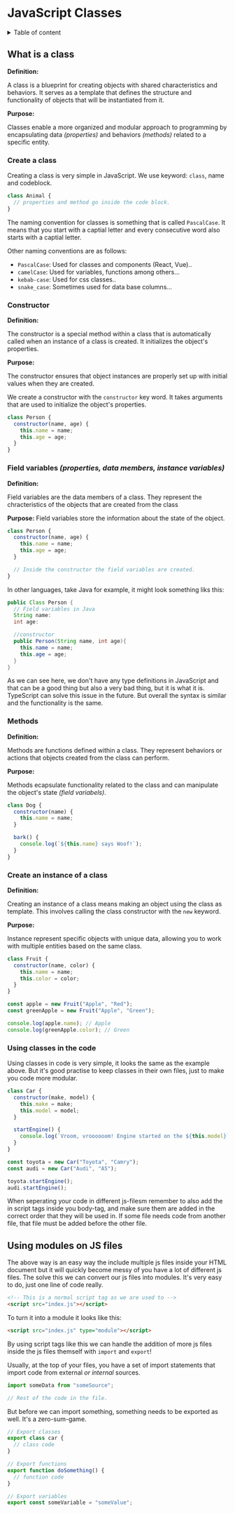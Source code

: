 # JavaScript Classes

<details>
<summary>Table of content</summary>

- [What is a class](#what-is-a-class)

  - [Create a class](#create-a-class)
  - [Constructor](#constructor)
  - [Field Variables](#field-variables)
  - [Methods](#methods)
  - [Create an instance of a class](#create-an-instance-of-a-class)

  </details>

## What is a class

**Definition:**

A class is a blueprint for creating objects with shared characteristics and behaviors. It serves as a template that defines the structure and functionality of objects that will be instantiated from it.

**Purpose:**

Classes enable a more organized and modular approach to programming by encapsulating data _(properties)_ and behaviors _(methods)_ related to a specific entity.

### Create a class

Creating a class is very simple in JavaScript. We use keyword: `class`, name and codeblock.

```js
class Animal {
  // properties and method go inside the code block.
}
```

The naming convention for classes is something that is called `PascalCase`. It means that you start with a captial letter and every consecutive word also starts with a captial letter.

Other naming conventions are as follows:

- `PascalCase`: Used for classes and components (React, Vue)..
- `camelCase`: Used for variables, functions among others...
- `kebab-case`: Used for css classes..
- `snake_case`: Sometimes used for data base columns...

### Constructor

**Definition:**

The constructor is a special method within a class that is automatically called when an instance of a class is created. It initializes the object's properties.

**Purpose:**

The constructor ensures that object instances are properly set up with initial values when they are created.

We create a constructor with the `constructor` key word. It takes arguments that are used to initialize the object's properties.

```js
class Person {
  constructor(name, age) {
    this.name = name;
    this.age = age;
  }
}
```

### Field variables _(properties, data members, instance variables)_

**Definition:**

Field variables are the data members of a class. They represent the chracteristics of the objects that are created from the class

**Purpose:**
Field variables store the information about the state of the object.

```js
class Person {
  constructor(name, age) {
    this.name = name;
    this.age = age;
  }

  // Inside the constructor the field variables are created.
}
```

In other languages, take Java for example, it might look something liks this:

```java
public Class Person {
  // Field variables in Java
  String name:
  int age:

  //constructor
  public Person(String name, int age){
    this.name = name;
    this.age = age;
  }
}
```

As we can see here, we don't have any type definitions in JavaScript and that can be a good thing but also a very bad thing, but it is what it is. TypeScript can solve this issue in the future. But overall the syntax is similar and the functionality is the same.

### Methods

**Definition:**

Methods are functions defined within a class. They represent behaviors or actions that objects created from the class can perform.

**Purpose:**

Methods ecapsulate functionality related to the class and can manipulate the object's state _(field variabels)_.

```js
class Dog {
  constructor(name) {
    this.name = name;
  }

  bark() {
    console.log(`${this.name} says Woof!`);
  }
}
```

### Create an instance of a class

**Definition:**

Creating an instance of a class means making an object using the class as template. This involves calling the class constructor with the `new` keyword.

**Purpose:**

Instance represent specific objects with unique data, allowing you to work with multiple entities based on the same class.

```js
class Fruit {
  constructor(name, color) {
    this.name = name;
    this.color = color;
  }
}

const apple = new Fruit("Apple", "Red");
const greenApple = new Fruit("Apple", "Green");

console.log(apple.name); // Apple
console.log(greenApple.color); // Green
```

### Using classes in the code

Using classes in code is very simple, it looks the same as the example above. But it's good practise to keep classes in their own files, just to make you code more modular.

```js
class Car {
  constructor(make, model) {
    this.make = make;
    this.model = model;
  }

  startEngine() {
    console.log(`Vroom, vroooooom! Engine started on the ${this.model}`);
  }
}

const toyota = new Car("Toyota", "Camry");
const audi = new Car("Audi", "A5");

toyota.startEngine();
audi.startEngine();
```

When seperating your code in different js-filesm remember to also add the in script tags inside you body-tag, and make sure them are added in the correct order that they will be used in. If some file needs code from another file, that file must be added before the other file.

## Using modules on JS files

The above way is an easy way the include multiple js files inside your HTML document but it will quickly become messy of you have a lot of different js files. The solve this we can convert our js files into modules. It's very easy to do, just one line of code really.

```html
<!-- This is a normal script tag as we are used to -->
<script src="index.js"></script>
```

To turn it into a module it looks like this:

```html
<script src="index.js" type="module"></script>
```

By using script tags like this we can handle the addition of more js files inside the js files themself with `import` and `export`!

Usually, at the top of your files, you have a set of import statements that import code from external _or internal_ sources.

```js
import someData from "someSource";

// Rest of the code in the file.
```

But before we can import something, something needs to be exported as well. It's a zero-sum-game.

```js
// Export classes
export class car {
  // class code
}

// Export functions
export function doSomething() {
  // function code
}

// Export variables
export const someVariable = "someValue";
```
